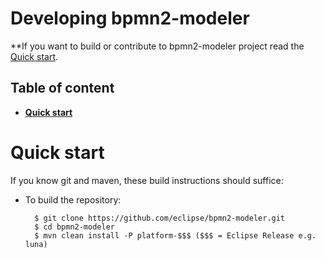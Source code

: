 Developing bpmn2-modeler
==========================

**If you want to build or contribute to bpmn2-modeler project read the [Quick start](#quick-start).


Table of content
----------------

* **[Quick start](#quick-start)**

Quick start
===========

If you know git and maven, these build instructions should suffice:

* To build the repository:

        $ git clone https://github.com/eclipse/bpmn2-modeler.git
        $ cd bpmn2-modeler
        $ mvn clean install -P platform-$$$ ($$$ = Eclipse Release e.g. luna) 